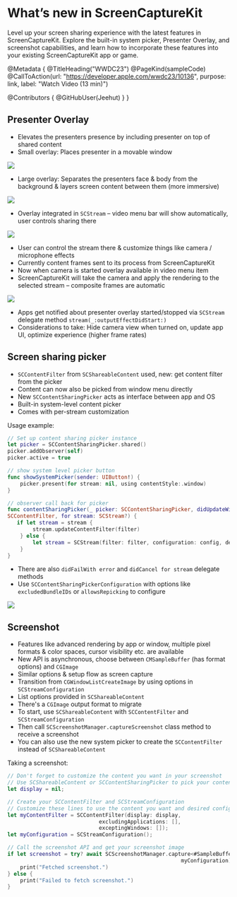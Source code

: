 # What’s new in ScreenCaptureKit

Level up your screen sharing experience with the latest features in ScreenCaptureKit. Explore the built-in system picker, Presenter Overlay, and screenshot capabilities, and learn how to incorporate these features into your existing ScreenCaptureKit app or game.

@Metadata {
   @TitleHeading("WWDC23")
   @PageKind(sampleCode)
   @CallToAction(url: "https://developer.apple.com/wwdc23/10136", purpose: link, label: "Watch Video (13 min)")

   @Contributors {
      @GitHubUser(Jeehut)
   }
}



## Presenter Overlay

- Elevates the presenters presence by including presenter on top of shared content
- Small overlay: Places presenter in a movable window

![][small]

[small]: WWDC23-10136-small

- Large overlay: Separates the presenters face & body from the background & layers screen content between them (more immersive)

![][large]

[large]: WWDC23-10136-large

- Overlay integrated in `SCStream` – video menu bar will show automatically, user controls sharing there

![][integration]

[integration]: WWDC23-10136-integration

- User can control the stream there & customize things like camera / microphone effects
- Currently content frames sent to its process from ScreenCaptureKit
- Now when camera is started overlay available in video menu item
- ScreenCaptureKit will take the camera and apply the rendering to the selected stream – composite frames are automatic

![][flow]

[flow]: WWDC23-10136-flow

- Apps get notified about presenter overlay started/stopped via `SCStream` delegate method `stream(_:outputEffectDidStart:)`
- Considerations to take: Hide camera view when turned on, update app UI, optimize experience (higher frame rates)

## Screen sharing picker

- `SCContentFilter` from `SCShareableContent` used, new: get content filter from the picker
- Content can now also be picked from window menu directly
- New `SCContentSharingPicker` acts as interface between app and OS
- Built-in system-level content picker
- Comes with per-stream customization

Usage example:
```Swift
// Set up content sharing picker instance
let picker = SCContentSharingPicker.shared()
picker.addObserver(self)
picker.active = true

// show system level picker button
func showSystemPicker(sender: UIButton!) {
    picker.present(for stream: nil, using contentStyle:.window)
}

// observer call back for picker
func contentSharingPicker(_ picker: SCContentSharingPicker, didUpdateWith filter:                                          
SCContentFilter, for stream: SCStream?) {
   if let stream = stream {
        stream.updateContentFilter(filter)
    } else {
        let stream = SCStream(filter: filter, configuration: config, delegate: self)
    }
}
```

- There are also `didFailWith error` and `didCancel for stream` delegate methods
- Use `SCContentSharingPickerConfiguration` with options like `excludedBundleIDs` or `allowsRepicking` to configure

![][customize]

[customize]: WWDC23-10136-customize

## Screenshot

- Features like advanced rendering by app or window, multiple pixel formats & color spaces, cursor visibility etc. are available
- New API is asynchronous, choose between `CMSampleBuffer` (has format options) and `CGImage`
- Similar options & setup flow as screen capture
- Transition from `CGWindowListCreateImage` by using options in `SCStreamConfiguration`
- List options provided in `SCShareableContent`
- There's a `CGImage` output format to migrate
- To start, use `SCShareableContent` with `SCContentFilter` and `SCStreamConfiguration`
- Then call `SCScreenshotManager.captureScreenshot` class method to receive a screenshot
- You can also use the new system picker to create the `SCContentFilter` instead of `SCShareableContent`

Taking a screenshot:

```Swift
// Don't forget to customize the content you want in your screenshot
// Use SCShareableContent or SCContentSharingPicker to pick your content
let display = nil;

// Create your SCContentFilter and SCStreamConfiguration
// Customize these lines to use the content you want and desired config options
let myContentFilter = SCContentFilter(display: display,
                             excludingApplications: [],
                             exceptingWindows: []);
let myConfiguration = SCStreamConfiguration();

// Call the screenshot API and get your screenshot image
if let screenshot = try? await SCScreenshotManager.capture<#SampleBuffer|Image#>(contentFilter: myContentFilter, configuration:
                                                       myConfiguration) {
    print("Fetched screenshot.")
} else {
    print("Failed to fetch screenshot.")
}
```
